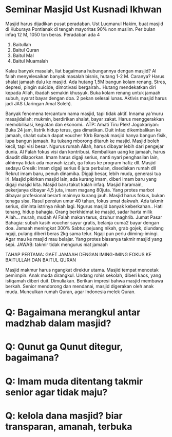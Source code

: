 # Seminar Masjid Ust Kusnadi Ikhwan
Masjid harus dijadikan pusat peradaban.
Ust Luqmanul Hakim, buat masjid di Kuburaya Pontianak di tengah mayoritas 90% non muslim. Per bulan infaq 12 M, 1050 ton beras.
Peradaban ada 4
1. Baitullah
2. Baitul Quran
3. Baitul Mal
4. Baitul Muamalah

Kalau banyak masalah, liat bagaimana hubungannya dengan masjid?
Al falah menyelesaikan banyak masalah bisnis, hutang 1-2 M. Caranya? Harus shalat jamaah dulu ke masjid. Ada hutang 1,5M bangun kolam renang. Stres, depresi, pingin suicide, dimotivasi bergairah.. Hutang mendekatkan diri kepada Allah, ibadah semakin khusyuk. Buka kolam renang untuk jamaah subuh, syarat bayar dengan doa. 2 pekan selesai lunas.
Aktivis masjid harus jadi JAS (Jaringan Amal Soleh). 

Banyak fenomena tercantum nama masjid, tapi tidak aktif. Innama ya'muru masajidallah: mukmin, berdirikan shalat, bayar zakat. Harus menggerakkan memobilisasi, kegiatan dan ekonomi..
ATP: Amati Tiru Plek!
Jogokariyan: Buka 24 jam, listrik hidup terus, gas dimatikan. 
Duit infaq dikembalikan ke jamaah, shalat subuh dapat voucher 10rb
Banyak masjid hanya bangun fisik, lupa bangun jamaah. Itu tukang mborong ditaruh ke masjid.  Masjid boleh kecil, tapi visi besar.
Ngurus rumah Allah, harus dibayar lebih dari pengejar dunia.
Al Falah fokus visi dan kontribusi. Kembalikan uang ke jamaah, harus diaudit dilaporkan. 
Imam harus digaji serius, nanti nyari penghasilan lain, akhirnya tidak ada marwah izzah, ga fokus ke program hafiz dll.
Masjid sedayu Gresik: Imam digaji serius 6 juta perbulan, disediakan rumah dll
Rekrut imam baru, penuh dinamika. Digaji besar, lebih muda, generasi tua iri.
Masjid pikirkan masjid lain, ada kurang imam, diberi imam baru yang digaji masjid kita. Masjid baru takut kalah infaq. 
Masjid haramain, pekerjanya dibayar 4,5 juta, imam magang 80juta. Yang protes marbot dibayar profesional berarti mainnya kurang jauh.
Masjid harus fokus, bukan tenaga sisa. 
Rasul pensiun umur 40 tahun, fokus umat dakwah. Ada takmir serius, diminta istrinya nikah lagi.
Ngurus masjid banyak keberkahan.. Hati tenang, hidup bahagia.
Orang berkhidmat ke masjid, sadar harta milik Allah... murah, mudah
Al Falah makan terus, dzuhur maghrib. 
Jumat Pasar Bahagia: subuh kasih voucher sayur gratis, belanja cuma2 bayar dengan doa. Jamaah meningkat 300%
Sabtu: pejuang nikah, grab gojek, diundang ngaji, pulang diberi beras 2kg sama telur.
Ngaji pun perlu diiming-imingi. Agar mau ke masjid mau belajar. Yang protes biasanya takmir masjid yang sepi. JAWAB: takmir tidak mengurus niat jamaah

TAHAP PERTAMA: GAET JAMAAH DENGAN IMING-IMING
FOKUS KE BAITULLAH DAN BAITUL QURAN

Masjid makmur harus ngangkat direktur utama. Masjid tempat mencetak pemimpin. 
Anak muda dirangkul. Undang rohis sekolah, diberi kaos, yang istiqamah diberi duit. Dimuliakan.
Berikan impresi bahwa masjid membawa berkah. Senior mendorong dan mendanai, masjid digerakan oleh anak muda.
Munculkan rumah Quran, agar Indonesia melek Quran. 

# Q: Bagaimana merangkul antar madzhab dalam masjid?

# Q: Qunut ga Qunut ditegur, bagaimana? 
# Q: Imam muda ditentang takmir senior agar tidak maju?

# Q: kelola dana masjid? biar transparan, amanah, terbuka 